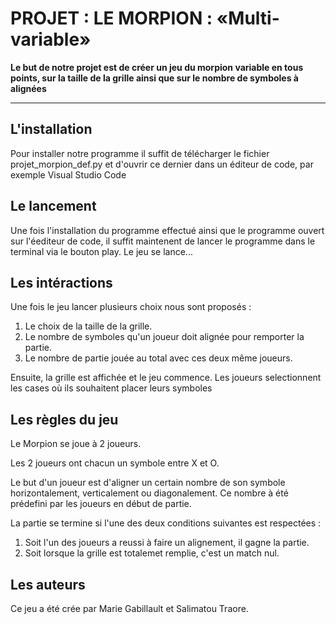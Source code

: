 # PROJET : LE MORPION : «Multi-variable»

**Le but de notre projet est de créer un jeu du morpion variable en tous points, sur la taille de la grille ainsi que sur le nombre de symboles à alignées**
***

## L'installation

Pour installer notre programme il suffit de télécharger le fichier projet_morpion_def.py et d'ouvrir ce dernier dans un éditeur de code, par exemple Visual Studio Code


## Le lancement

Une fois l'installation du programme effectué ainsi que le programme ouvert sur l'éediteur de code, il suffit maintenent de lancer le programme dans le terminal via le bouton play. Le jeu se lance...


## Les intéractions

Une fois le jeu lancer plusieurs choix nous sont proposés :
1. Le choix de la taille de la grille.
2. Le nombre de symboles qu'un joueur doit alignée pour remporter la partie.
3. Le nombre de partie jouée au total avec ces deux même joueurs.

Ensuite, la grille est affichée et le jeu commence.
Les joueurs selectionnent les cases où ils souhaitent placer leurs symboles


## Les règles du jeu
Le Morpion se joue à 2 joueurs.

Les 2 joueurs ont chacun un symbole entre X et O.

Le but d'un joueur est d'aligner un certain nombre de son symbole horizontalement, verticalement ou diagonalement. Ce nombre à été prédefini par les joueurs en début de partie. 

La partie se termine si l'une des deux conditions suivantes est respectées : 
1. Soit l'un des joueurs a reussi à faire un alignement, il gagne la partie.
2. Soit lorsque la grille est totalemet remplie, c'est un match nul. 

## Les auteurs
Ce jeu a été crée par Marie Gabillault et Salimatou Traore.
